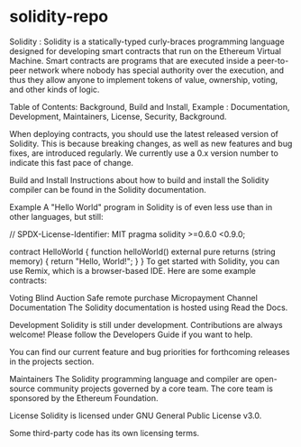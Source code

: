 # solidity-repo
Solidity :
Solidity is a statically-typed curly-braces programming language designed for developing smart contracts that run on the Ethereum Virtual Machine. Smart contracts are programs that are executed inside a peer-to-peer network where nobody has special authority over the execution, and thus they allow anyone to implement tokens of value, ownership, voting, and other kinds of logic.

Table of Contents:
Background,
Build and Install,
Example :
Documentation,
Development,
Maintainers,
License,
Security,
Background.

When deploying contracts, you should use the latest released version of Solidity. This is because breaking changes, as well as new features and bug fixes, are introduced regularly. We currently use a 0.x version number to indicate this fast pace of change.

Build and Install
Instructions about how to build and install the Solidity compiler can be found in the Solidity documentation.

Example
A "Hello World" program in Solidity is of even less use than in other languages, but still:

// SPDX-License-Identifier: MIT
pragma solidity >=0.6.0 <0.9.0;

contract HelloWorld {
    function helloWorld() external pure returns (string memory) {
        return "Hello, World!";
    }
}
To get started with Solidity, you can use Remix, which is a browser-based IDE. Here are some example contracts:

Voting
Blind Auction
Safe remote purchase
Micropayment Channel
Documentation
The Solidity documentation is hosted using Read the Docs.

Development
Solidity is still under development. Contributions are always welcome! Please follow the Developers Guide if you want to help.

You can find our current feature and bug priorities for forthcoming releases in the projects section.

Maintainers
The Solidity programming language and compiler are open-source community projects governed by a core team. The core team is sponsored by the Ethereum Foundation.

License
Solidity is licensed under GNU General Public License v3.0.

Some third-party code has its own licensing terms.

